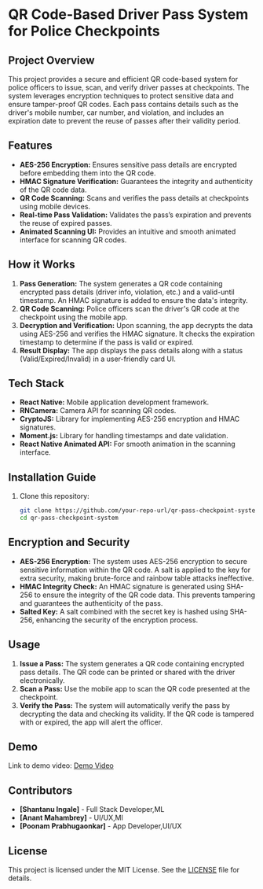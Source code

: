 # **QR Code-Based Driver Pass System for Police Checkpoints**

## **Project Overview**
This project provides a secure and efficient QR code-based system for police officers to issue, scan, and verify driver passes at checkpoints. The system leverages encryption techniques to protect sensitive data and ensure tamper-proof QR codes. Each pass contains details such as the driver's mobile number, car number, and violation, and includes an expiration date to prevent the reuse of passes after their validity period.

## **Features**
- **AES-256 Encryption:** Ensures sensitive pass details are encrypted before embedding them into the QR code.
- **HMAC Signature Verification:** Guarantees the integrity and authenticity of the QR code data.
- **QR Code Scanning:** Scans and verifies the pass details at checkpoints using mobile devices.
- **Real-time Pass Validation:** Validates the pass’s expiration and prevents the reuse of expired passes.
- **Animated Scanning UI:** Provides an intuitive and smooth animated interface for scanning QR codes.

## **How it Works**
1. **Pass Generation:** The system generates a QR code containing encrypted pass details (driver info, violation, etc.) and a valid-until timestamp. An HMAC signature is added to ensure the data's integrity.
2. **QR Code Scanning:** Police officers scan the driver's QR code at the checkpoint using the mobile app.
3. **Decryption and Verification:** Upon scanning, the app decrypts the data using AES-256 and verifies the HMAC signature. It checks the expiration timestamp to determine if the pass is valid or expired.
4. **Result Display:** The app displays the pass details along with a status (Valid/Expired/Invalid) in a user-friendly card UI.

## **Tech Stack**
- **React Native:** Mobile application development framework.
- **RNCamera:** Camera API for scanning QR codes.
- **CryptoJS:** Library for implementing AES-256 encryption and HMAC signatures.
- **Moment.js:** Library for handling timestamps and date validation.
- **React Native Animated API:** For smooth animation in the scanning interface.

## **Installation Guide**
1. Clone this repository:
   ```bash
   git clone https://github.com/your-repo-url/qr-pass-checkpoint-system.git
   cd qr-pass-checkpoint-system

## **Encryption and Security**
- **AES-256 Encryption:** The system uses AES-256 encryption to secure sensitive information within the QR code. A salt is applied to the key for extra security, making brute-force and rainbow table attacks ineffective.
- **HMAC Integrity Check:** An HMAC signature is generated using SHA-256 to ensure the integrity of the QR code data. This prevents tampering and guarantees the authenticity of the pass.
- **Salted Key:** A salt combined with the secret key is hashed using SHA-256, enhancing the security of the encryption process.

## **Usage**
1. **Issue a Pass:** The system generates a QR code containing encrypted pass details. The QR code can be printed or shared with the driver electronically.
2. **Scan a Pass:** Use the mobile app to scan the QR code presented at the checkpoint.
3. **Verify the Pass:** The system will automatically verify the pass by decrypting the data and checking its validity. If the QR code is tampered with or expired, the app will alert the officer.

## **Demo**
Link to demo video: [Demo Video]([https://link-to-demo-video.com](https://drive.google.com/file/d/17qV2AlNT2Fj60qKdGXk99iaAWMtIs7OY/view?usp=drive_link))

## **Contributors**
- **[Shantanu Ingale]** - Full Stack Developer,ML
- **[Anant Mahambrey]** - UI/UX,Ml
- **[Poonam Prabhugaonkar]** - App Developer,UI/UX


## **License**
This project is licensed under the MIT License. See the [LICENSE](LICENSE) file for details.
